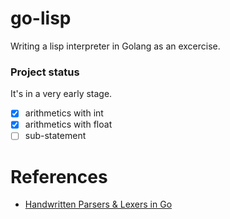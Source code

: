 # go-lisp

Writing a lisp interpreter in Golang as an excercise.

### Project status

It's in a very early stage. 

- [x] arithmetics with int
- [x] arithmetics with float
- [ ] sub-statement

# References

- [Handwritten Parsers & Lexers in Go](https://blog.gopheracademy.com/advent-2014/parsers-lexers/)
